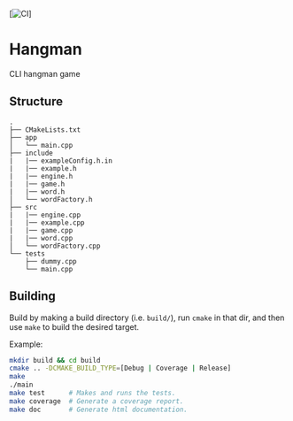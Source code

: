 [![CI](https://github.com/sneddonlewis/hangman/actions/workflows/ci.yml/badge.svg?branch=main)]

# Hangman

CLI hangman game

## Structure
``` text
.
├── CMakeLists.txt
├── app
│   └── main.cpp
├── include
|   |── exampleConfig.h.in
|   |── example.h
|   |── engine.h
|   |── game.h
|   |── word.h
│   └── wordFactory.h
├── src
|   |── engine.cpp
|   |── example.cpp
|   |── game.cpp
|   |── word.cpp
│   └── wordFactory.cpp
└── tests
    ├── dummy.cpp
    └── main.cpp
```

## Building

Build by making a build directory (i.e. `build/`), run `cmake` in that dir, and then use `make` to build the desired target.

Example:

```bash
mkdir build && cd build
cmake .. -DCMAKE_BUILD_TYPE=[Debug | Coverage | Release]
make
./main
make test      # Makes and runs the tests.
make coverage  # Generate a coverage report.
make doc       # Generate html documentation.
```


